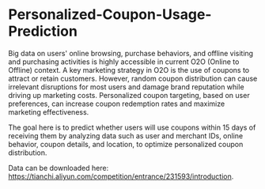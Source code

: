 # Personalized-Coupon-Usage-Prediction
Big data on users' online browsing, purchase behaviors, and offline visiting and purchasing activities is highly accessible in current O2O (Online to Offline) context. A key marketing strategy in O2O is the use of coupons to attract or retain customers. However, random coupon distribution can cause irrelevant disruptions for most users and damage brand reputation while driving up marketing costs. Personalized coupon targeting, based on user preferences, can increase coupon redemption rates and maximize marketing effectiveness.

The goal here is to predict whether users will use coupons within 15 days of receiving them by analyzing data such as user and merchant IDs, online behavior, coupon details, and location, to optimize personalized coupon distribution.

Data can be downloaded here: https://tianchi.aliyun.com/competition/entrance/231593/introduction.
